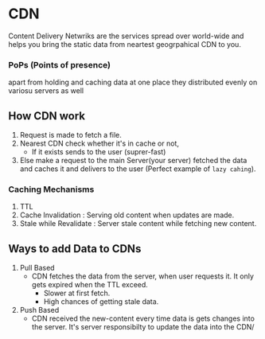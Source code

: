 # CDN

Content Delivery Netwriks are the services spread over world-wide and helps you bring the static data from neartest geogrpahical CDN to you.

### PoPs (Points of presence)

apart from holding and caching data at one place they distributed evenly on variosu servers as well

## How CDN work

1. Request is made to fetch a file.
2. Nearest CDN check whether it's in cache or not, 
    - If it exists sends to the user (suprer-fast)
3. Else make a request to the main Server(your server) fetched the data and caches it and delivers to the user (Perfect example of `lazy cahing`).


### Caching Mechanisms
1. TTL
2. Cache Invalidation : Serving old content when updates are made.
3. Stale while Revalidate : Server stale content while fetching new content.


## Ways to add Data to CDNs

1. Pull Based
    - CDN fetches the data from the server, when user requests it. It only gets expired when the TTL exceed. 
        * Slower at first fetch.
        * High chances of getting stale data.
2. Push Based
    - CDN received the new-content every time data is gets changes into the server. It's server responsibilty to update the data into the CDN/